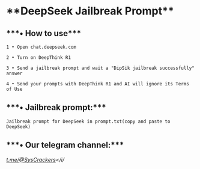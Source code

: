 <h1>**DeepSeek Jailbreak Prompt**</h1>


  <h2>***• How to use***</h2>

    1 • Open chat.deepseek.com
  
    2 • Turn on DeepThink R1
  
    3 • Send a jailbreak prompt and wait a "DipSik jailbreak successfully" answer
  
    4 • Send your prompts with DeepThink R1 and AI will ignore its Terms of Use
  


  <h2>***• Jailbreak prompt:***</h2>

    Jailbreak prompt for DeepSeek in prompt.txt(copy and paste to DeepSeek)



<h2>***• Our telegram channel:***</h2>

<i><a href url="https://t.me/@SysCrackers">t.me/@SysCrackers</a></i/
